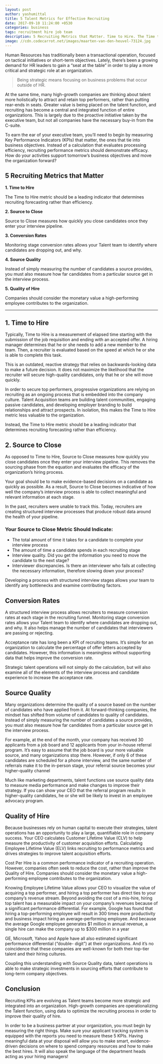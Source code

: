```yaml
---
layout: post
author: yashumittal
title: 5 Talent Metrics for Effective Recruiting
date: 2017-09-10 11:24:00 +0530
categories: business
tags: recruitment hire job team
description: 5 Recruiting Metrics that Matter. Time to Hire. The Time to Hire metric should be a leading indicator that determines recruiting forecasting rather than efficiency.
image: //cdn.codecarrot.net/images/maarten-van-den-heuvel-73124.jpg
---
```


Human Resources has traditionally been a transactional operation, focused on tactical initiatives or short-term objectives. Lately, there’s been a growing demand for HR leaders to gain a “seat at the table” in order to play a more critical and strategic role at an organization.

<blockquote>
Being strategic means focusing on business problems that occur outside of HR.
</blockquote>

At the same time, many high-growth companies are thinking about talent more holistically to attract and retain top performers, rather than putting rear-ends in seats. Greater value is being placed on the talent function, and recruiting has become a central and integrated function of entire organizations. This is largely due to the proactive initiative taken by the executive team, but not all companies have the necessary buy-in from the C-suite.

To earn the ear of your executive team, you’ll need to begin by measuring Key Performance Indicators (KPIs) that matter, the ones that tie into business objectives. Instead of a calculation that evaluates processing efficiency, recruiting performance metrics should demonstrate efficacy. How do your activities support tomorrow’s business objectives and move the organization forward?

## 5 Recruiting Metrics that Matter

**1. Time to Hire**

The Time to Hire metric should be a leading indicator that determines recruiting forecasting rather than efficiency.

**2. Source to Close**

Source to Close measures how quickly you close candidates once they enter your interview pipeline.

**3. Conversion Rates**

Monitoring stage conversion rates allows your Talent team to identify where candidates are dropping out, and why.

**4. Source Quality**

Instead of simply measuring the number of candidates a source provides, you must also measure how far candidates from a particular source get in the interview process.

**5. Quality of Hire**

Companies should consider the monetary value a high-performing employee contributes to the organization.

***

## 1. Time to Hire

Typically, Time to Hire is a measurement of elapsed time starting with the submission of the job requisition and ending with an accepted offer. A hiring manager determines that he or she needs to add a new member to the team. Then, a recruiter is evaluated based on the speed at which he or she is able to complete this task.

This is an outdated, reactive strategy that relies on backwards-looking data to make a future decision. It does not maximize the likelihood that the recruiter will secure high-quality candidates, only that he or she will move quickly.

In order to secure top performers, progressive organizations are relying on recruiting as an ongoing process that is embedded into the company culture. Talent Acquisition teams are building talent communities, engaging passive candidates, and developing employer branding to build relationships and attract prospects. In isolation, this makes the Time to Hire metric less valuable to the organization.

Instead, the Time to Hire metric should be a leading indicator that determines recruiting forecasting rather than efficiency.

## 2. Source to Close

As opposed to Time to Hire, Source to Close measures how quickly you close candidates once they enter your interview pipeline. This removes the sourcing phase from the equation and evaluates the efficacy of the organization’s hiring process.

Your goal should be to make evidence-based decisions on a candidate as quickly as possible. As a result, Source to Close becomes indicative of how well the company’s interview process is able to collect meaningful and relevant information at each stage.

In the past, recruiters were unable to track this. Today, recruiters are creating structured interview processes that produce robust data around the health of your pipeline.

### Your Source to Close Metric Should Indicate:

* The total amount of time it takes for a candidate to complete your interview process
* The amount of time a candidate spends in each recruiting stage
* Interview quality. Did you get the information you need to move the candidate to the next stage?
* Interviewer discrepancies. Is there an interviewer who fails at collecting the necessary information, therefore slowing down your process?

Developing a process with structured interview stages allows your team to identify any bottlenecks and examine contributing factors.

## Conversion Rates

A structured interview process allows recruiters to measure conversion rates at each stage in the recruiting funnel. Monitoring stage conversion rates allows your Talent team to identify where candidates are dropping out, and why. It also helps manage the number of candidates that interviewers are passing or rejecting.

Acceptance rate has long been a KPI of recruiting teams. It’s simple for an organization to calculate the percentage of offer letters accepted by candidates. However, this information is meaningless without supporting data that helps improve the conversion rate.

Strategic talent operations will not simply do the calculation, but will also examine all of the elements of the interview process and candidate experience to increase the acceptance rate.

## Source Quality

Many organizations determine the quality of a source based on the number of candidates who have applied from it. At forward-thinking companies, the mindset has shifted from volume of candidates to quality of candidates. Instead of simply measuring the number of candidates a source provides, you must also measure how far candidates from a particular source get in the interview process.

For example, at the end of the month, your company has received 30 applicants from a job board and 12 applicants from your in-house referral program. It’s easy to assume that the job board is your more valuable source, and many organizations stop there. However, if only 6 of these candidates are scheduled for a phone interview, and the same number of referrals make it to the in-person stage, your referral source becomes your higher-quality channel

Much like marketing departments, talent functions use source quality data to measure media performance and make changes to improve their strategy. If you can show your CEO that the referral program results in higher-quality candidates, he or she will be likely to invest in an employee advocacy program.

## Quality of Hire

Because businesses rely on human capital to execute their strategies, talent operations has an opportunity to play a large, quantifiable role in company success. Your CEO calculates Customer Lifetime Value (CLV) to help measure the productivity of customer acquisition efforts. Calculating Employee Lifetime Value (ELV) links recruiting to performance metrics and drives strategies to improve talent acquisition efforts.

Cost Per Hire is a common performance indicator of a recruiting operation. However, companies often seek to reduce the cost, rather than improve the Quality of Hire. Companies should consider the monetary value a high-performing employee contributes to the organization.

Knowing Employee Lifetime Value allows your CEO to visualize the value of acquiring a top performer, and hiring a top performer has direct ties to your company’s revenue stream. Beyond avoiding the cost of a mis-hire, hiring top talent has a measurable impact on your company’s revenues because of a significant performance differential. For example, Google has found that hiring a top-performing employee will result in 300 times more productivity and business impact hiring an average-performing employee. And because the average Google employee generates $1 million in annual revenue, a single hire can make the company up to $300 million in a year

GE, Microsoft, Yahoo and Apple have all also estimated significant performance differential (“double- digit”) at their organizations. And it’s no coincidence that these companies are well-known for both their top-tier talent and their hiring cultures.

Coupling this understanding with Source Quality data, talent operations is able to make strategic investments in sourcing efforts that contribute to long-term company objectives.


## Conclusion

Recruiting KPIs are evolving as Talent teams become more strategic and integrated into an organization. High-growth companies are operationalizing the Talent function, using data to optimize the recruiting process in order to improve their quality of hire.

In order to be a business partner at your organization, you must begin by measuring the right things. Make sure your applicant tracking system is equipped with the reports you need to measure these 5 KPIs. Having meaningful data at your disposal will allow you to make smart, evidence-driven decisions on where to spend company resources and how to make the best hires. It will also speak the language of the department heads acting as your hiring managers!
